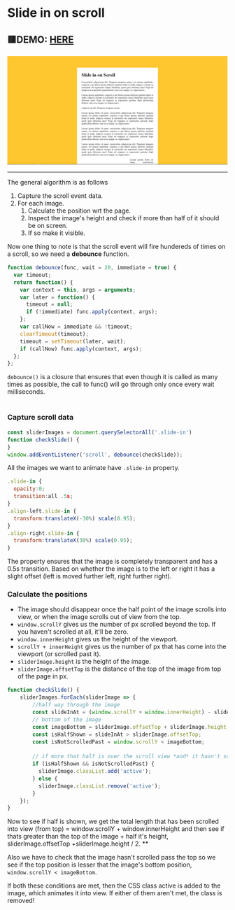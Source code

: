 # Slide in on scroll

## 🟥DEMO: [HERE](https://mitzelldone.github.io/JavaScript30/The%2030%20Projects/13%20-%20Slide%20in%20on%20Scroll/index.html)

![demo](https://github.com/Mitzelldone/JavaScript30/blob/main/The%2030%20Projects/images/13.demo.png)

---

The general algorithm is as follows

1. Capture the scroll event data.
2. For each image.
   1. Calculate the position wrt the page.
   1. Inspect the image's height and check if more than half of it should be on screen.
   1. If so make it visible.

Now one thing to note is that the scroll event will fire hundereds of times on a scroll, so we need a **debounce** function.

```JavaScript
function debounce(func, wait = 20, immediate = true) {
  var timeout;
  return function() {
    var context = this, args = arguments;
    var later = function() {
      timeout = null;
      if (!immediate) func.apply(context, args);
    };
    var callNow = immediate && !timeout;
    clearTimeout(timeout);
    timeout = setTimeout(later, wait);
    if (callNow) func.apply(context, args);
  };
};
```

`debounce()` is a closure that ensures that even though it is called as many times as possible, the call to func() will go through only once every wait milliseconds.

#

### Capture scroll data

```JavaScript
const sliderImages = document.querySelectorAll('.slide-in')
function checkSlide() {
}
window.addEventListener('scroll', debounce(checkSlide));
```

All the images we want to animate have `.slide-in` property.

```JavaScript
.slide-in {
  opacity:0;
  transition:all .5s;
}
.align-left.slide-in {
  transform:translateX(-30%) scale(0.95);
}
.align-right.slide-in {
  transform:translateX(30%) scale(0.95);
}
```

The property ensures that the image is completely transparent and has a 0.5s transition. Based on whether the image is to the left or right it has a slight offset (left is moved further left, right further right).

### Calculate the positions

- The image should disappear once the half point of the image scrolls into view, or when the image scrolls out of view from the top.
- `window.scrollY` gives us the number of px scrolled beyond the top. If you haven't scrolled at all, it'll be zero.
- `window.innerHeight` gives us the height of the viewport.
- `scrollY + innerHeight` gives us the number of px that has come into the viewport (or scrolled past it).
- `sliderImage.height` is the height of the image.
- `sliderImage.offsetTop` is the distance of the top of the image from top of the page in px.

```JavaScript
function checkSlide() {
    sliderImages.forEach(sliderImage => {
        //half way through the image
        const slideInAt = (window.scrollY + window.innerHeight) - sliderImage.height / 2;
        // bottom of the image
        const imageBottom = sliderImage.offsetTop + sliderImage.height;
        const isHalfShown = slideInAt > sliderImage.offsetTop;
        const isNotScrolledPast = window.scrollY < imageBottom;

        // if more that half is over the scroll view *and* it hasn't scrolled out of view
        if (isHalfShown && isNotScrolledPast) {
          sliderImage.classList.add('active');
        } else {
          sliderImage.classList.remove('active');
        }
    });
}
```

Now to see if half is shown, we get the total length that has been scrolled into view (from top) = window.scrollY + window.innerHeight and then see if thats greater than the top of the image + half it's height, sliderImage.offsetTop +sliderImage.height / 2. \*\*

Also we have to check that the image hasn't scrolled pass the top so we see if the top position is lesser that the image's bottom position, `window.scrollY < imageBottom`.

If both these conditions are met, then the CSS class active is added to the image, which animates it into view. If either of them aren't met, the class is removed!
